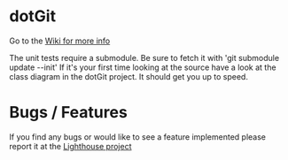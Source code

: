 dotGit
======

Go to the [Wiki for more info](http://github.com/pheew/dotgit/wikis) 


The unit tests require a submodule. Be sure to fetch it with 'git submodule update --init'
If it's your first time looking at the source have a look at the class diagram in the dotGit project. It should get you up to speed.


Bugs / Features
===============

If you find any bugs or would like to see a feature implemented please report it at the [Lighthouse project](http://pheew.lighthouseapp.com/projects/21305/home)
